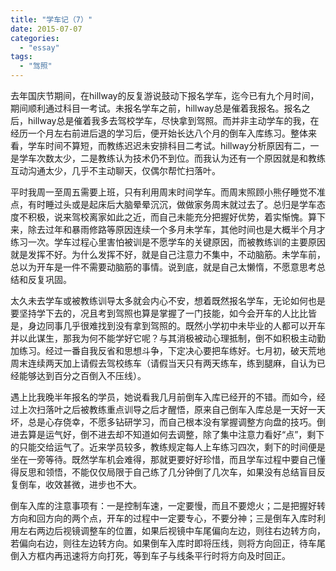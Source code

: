 ```yaml
---
title: "学车记（7）"
date: 2015-07-07
categories: 
  - "essay"
tags: 
  - "驾照"
---
```


去年国庆节期间，在hillway的反复游说鼓动下报名学车，迄今已有九个月时间，期间顺利通过科目一考试。未报名学车之前，hillway总是催着我报名。报名之后，hillway总是催着我多去驾校学车，尽快拿到驾照。而并非主动学车的我，在经历一个月左右前进后退的学习后，便开始长达八个月的倒车入库练习。整体来看，学车时间不算短，而教练迟迟未安排科目二考试。hillway分析原因有二，一是学车次数太少，二是教练认为技术仍不到位。而我认为还有一个原因就是和教练互动沟通太少，几乎不主动聊天，仅偶尔帮忙扫落叶。

平时我周一至周五需要上班，只有利用周末时间学车。而周末照顾小熊仔睡觉不准点，有时睡过头或是起床后大脑晕晕沉沉，做做家务周末就过去了。总归是学车态度不积极，说来驾校离家如此之近，而自己未能充分把握好优势，着实惭愧。算下来，除去过年和暴雨修路等原因连续一个多月未学车，其他时间也是大概半个月才练习一次。学车过程心里害怕被训是不愿学车的关键原因，而被教练训的主要原因就是发挥不好。为什么发挥不好，就是自己注意力不集中，不动脑筋。未学车前，总以为开车是一件不需要动脑筋的事情。说到底，就是自己太懒惰，不愿意思考总结和反复巩固。

太久未去学车或被教练训导太多就会内心不安，想着既然报名学车，无论如何也是要坚持学下去的，况且考到驾照也算是掌握了一门技能，如今会开车的人比比皆是，身边同事几乎很难找到没有拿到驾照的。既然小学初中未毕业的人都可以开车并以此谋生，那我为何不能学好它呢？与其消极被动心理抵制，倒不如积极主动勤加练习。经过一番自我反省和思想斗争，下定决心要把车练好。七月初，破天荒地周末连续两天加上请假去驾校练车（请假当天只有两天练车，练到腿麻，自认为已经能够达到百分之百倒入不压线）。

遇上比我晚半年报名的学员，她说看我几月前倒车入库已经开的不错。而如今，经过上次扫落叶之后被教练重点训导之后才醒悟，原来自己倒车入库总是一天好一天坏，总是心存侥幸，不愿多钻研学习，而自己根本没有掌握调整方向盘的技巧。倒进去算是运气好，倒不进去却不知道如何去调整，除了集中注意力看好“点”，剩下的只能交给运气了。近来学员较多，教练规定每人上车练习四次，剩下的时间便是坐在一旁等待。既然学车机会难得，那就更要好好珍惜，而且学车过程中要自己懂得反思和领悟，不能仅仅局限于自己练了几分钟倒了几次车，如果没有总结盲目反复倒车，收效甚微，进步也不大。

倒车入库的注意事项有：一是控制车速，一定要慢，而且不要熄火；二是把握好转方向和回方向的两个点，开车的过程中一定要专心，不要分神；三是倒车入库时利用左右两边后视镜调整车的位置，如果后视镜中车尾偏向左边，则往右边转方向，若偏向右边，则往左边转方向。如果倒车入库时即将压线，则将方向回正，待车尾倒入方框内再迅速将方向打死，等到车子与线条平行时将方向及时回正。
